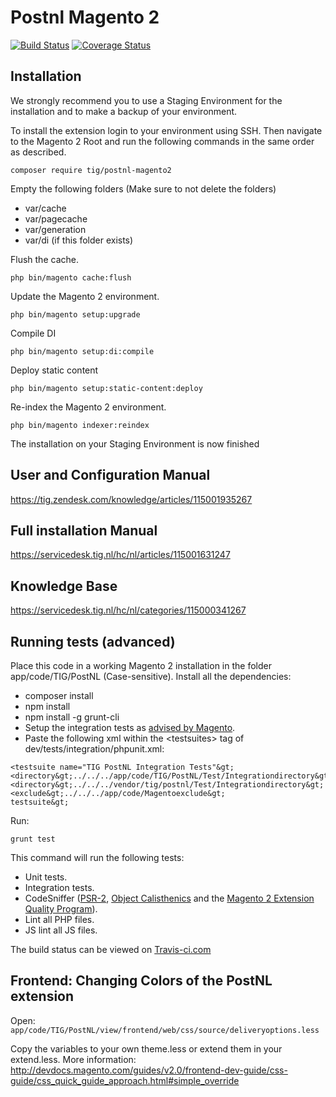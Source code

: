 # Postnl Magento 2

[![Build Status](https://travis-ci.org/tig-nl/postnl-magento2.svg?branch=master)](https://travis-ci.org/tig-nl/postnl-magento2) [![Coverage Status](https://coveralls.io/repos/github/tig-nl/tig-extension-tig-postnl-magento2/badge.svg?branch=master&t=JGRVuI)](https://coveralls.io/github/tig-nl/tig-extension-tig-postnl-magento2?branch=master)

## Installation

We strongly recommend you to use a Staging Environment for the installation and to make a backup of your environment.

To install the extension login to your environment using SSH. Then navigate to the Magento 2 Root and run the following commands in the same order as described. 

~~~~
composer require tig/postnl-magento2
~~~~

Empty the following folders (Make sure to not delete the folders)
- var/cache
- var/pagecache
- var/generation
- var/di (if this folder exists)

Flush the cache.
~~~~
php bin/magento cache:flush
~~~~

Update the Magento 2 environment.
~~~~
php bin/magento setup:upgrade
~~~~

Compile DI
~~~~
php bin/magento setup:di:compile
~~~~

Deploy static content
~~~~
php bin/magento setup:static-content:deploy
~~~~

Re-index the Magento 2 environment.
~~~~
php bin/magento indexer:reindex
~~~~

The installation on your Staging Environment is now finished

## User and Configuration Manual
https://tig.zendesk.com/knowledge/articles/115001935267

## Full installation Manual
https://servicedesk.tig.nl/hc/nl/articles/115001631247

## Knowledge Base
https://servicedesk.tig.nl/hc/nl/categories/115000341267

## Running tests (advanced)

Place this code in a working Magento 2 installation in the folder app/code/TIG/PostNL (Case-sensitive). Install all the dependencies:

- composer install
- npm install
- npm install -g grunt-cli
- Setup the integration tests as [advised by Magento](http://devdocs.magento.com/guides/v2.0/test/integration/integration_test_setup.html).
- Paste the following xml within the <testsuites&gt; tag of dev/tests/integration/phpunit.xml:
~~~~
<testsuite name="TIG PostNL Integration Tests"&gt;
<directory&gt;../../../app/code/TIG/PostNL/Test/Integrationdirectory&gt;
<directory&gt;../../../vendor/tig/postnl/Test/Integrationdirectory&gt;
<exclude&gt;../../../app/code/Magentoexclude&gt;
testsuite&gt;
~~~~

Run:

`grunt test`

This command will run the following tests:

- Unit tests.
- Integration tests.
- CodeSniffer ([PSR-2](https://github.com/php-fig/fig-standards/blob/master/accepted/PSR-2-coding-style-guide.md), [Object Calisthenics](https://github.com/object-calisthenics/phpcs-calisthenics-rules) and the [Magento 2 Extension Quality Program](https://github.com/magento/marketplace-eqp)).
- Lint all PHP files.
- JS lint all JS files.

The build status can be viewed on [Travis-ci.com](http://travis-ci.com)

## Frontend: Changing Colors of the PostNL extension

Open: `app/code/TIG/PostNL/view/frontend/web/css/source/deliveryoptions.less`

Copy the variables to your own theme.less or extend them in your extend.less. More information:
http://devdocs.magento.com/guides/v2.0/frontend-dev-guide/css-guide/css_quick_guide_approach.html#simple_override

